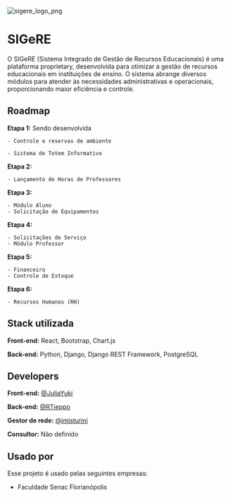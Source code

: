 
![sigere_logo_png](https://github.com/user-attachments/assets/3e3fdbf8-eb54-4b2d-874e-431c59a83db2)


# SIGeRE

O SIGeRE (Sistema Integrado de Gestão de Recursos Educacionais) é uma plataforma proprietary, desenvolvida para otimizar a gestão de recursos educacionais em instituições de ensino. O sistema abrange diversos módulos para atender às necessidades administrativas e operacionais, proporcionando maior eficiência e controle.


## Roadmap

**Etapa 1:** Sendo desenvolvida

    - Controle e reservas de ambiente

    - Sistema de Totem Informativo

**Etapa 2:**

    - Lançamento de Horas de Professores

**Etapa 3:**
    
    - Módulo Aluno
    - Solicitação de Equipamentos

**Etapa 4:**
    
    - Solicitações de Serviço
    - Módulo Professor
    
**Etapa 5:**
    
    - Financeiro
    - Controle de Estoque
    
**Etapa 6:**
    
    - Recursos Humanos (RH)

## Stack utilizada

**Front-end:** React, Bootstrap, Chart.js

**Back-end:** Python, Django, Django REST Framework, PostgreSQL

## Developers

**Front-end:** [@JuliaYuki](https://github.com/JuliaYuki)

**Back-end:** [@RTieppo](https://www.github.com/RTieppo)

**Gestor de rede:** [@jmisturini](https://www.github.com/jmisturini)

**Consultor:** Não definido


## Usado por

Esse projeto é usado pelas seguintes empresas:

- Faculdade Senac Florianópolis 

